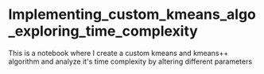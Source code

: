 # Implementing_custom_kmeans_algo_exploring_time_complexity
This is a notebook where I create a custom kmeans and kmeans++ algorithm and analyze it's time complexity by altering different parameters
